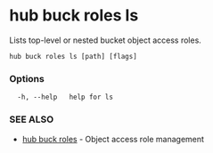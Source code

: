 # hub buck roles ls

Lists top-level or nested bucket object access roles.

```
hub buck roles ls [path] [flags]
```

### Options

```
  -h, --help   help for ls
```

### SEE ALSO

-   [hub buck roles](hub_buck_roles.md) - Object access role management

